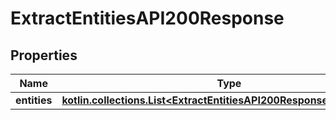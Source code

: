 
# ExtractEntitiesAPI200Response

## Properties
| Name | Type | Description | Notes |
| ------------ | ------------- | ------------- | ------------- |
| **entities** | [**kotlin.collections.List&lt;ExtractEntitiesAPI200ResponseEntitiesInner&gt;**](ExtractEntitiesAPI200ResponseEntitiesInner.md) |  |  [optional] |



